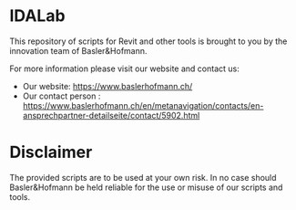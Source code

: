 # IDALab
This repository of scripts for Revit and other tools is brought to you by the innovation team of Basler&Hofmann.

For more information please visit our website and contact us:
- Our website: https://www.baslerhofmann.ch/
- Our contact person : https://www.baslerhofmann.ch/en/metanavigation/contacts/en-ansprechpartner-detailseite/contact/5902.html

# Disclaimer
The provided scripts are to be used at your own risk. In no case should Basler&Hofmann be held reliable for the use or misuse of our scripts and tools.
